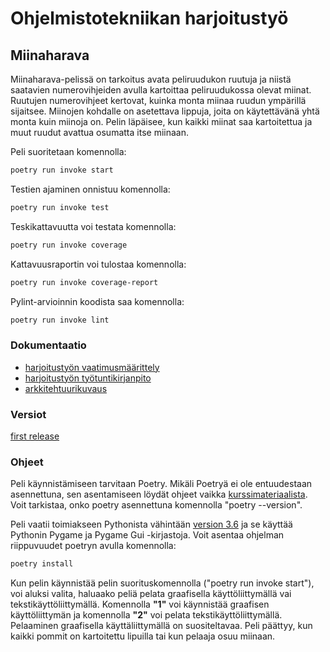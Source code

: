 # Ohjelmistotekniikan harjoitustyö
## Miinaharava
Miinaharava-pelissä on tarkoitus avata peliruudukon ruutuja ja niistä saatavien numerovihjeiden avulla kartoittaa peliruudukossa olevat miinat. Ruutujen numerovihjeet kertovat, kuinka monta miinaa ruudun ympärillä sijaitsee. Miinojen kohdalle on asetettava lippuja, joita on käytettävänä yhtä monta kuin miinoja on. Pelin läpäisee, kun kaikki miinat saa kartoitettua ja muut ruudut avattua osumatta itse miinaan.

Peli suoritetaan komennolla:
```bash
poetry run invoke start
```
Testien ajaminen onnistuu komennolla:
```bash
poetry run invoke test
```
Teskikattavuutta voi testata komennolla:
```bash
poetry run invoke coverage
```
Kattavuusraportin voi tulostaa komennolla:
```bash
poetry run invoke coverage-report
```
Pylint-arvioinnin koodista saa komennolla:
```bash
poetry run invoke lint
```
### Dokumentaatio
* [harjoitustyön vaatimusmäärittely](https://github.com/J-Uhero/ot-harjoitustyo/blob/master/dokumentaatio/vaatimusmaarittely.md)
* [harjoitustyön työtuntikirjanpito](https://github.com/J-Uhero/ot-harjoitustyo/blob/master/dokumentaatio/tyoaikakirjanpito.md)
* [arkkitehtuurikuvaus](https://github.com/J-Uhero/ot-harjoitustyo/blob/master/dokumentaatio/arkkitehtuuri.md)

### Versiot
[first release](https://github.com/J-Uhero/ot-harjoitustyo/releases/tag/viikko5)

### Ohjeet
Peli käynnistämiseen tarvitaan Poetry. Mikäli Poetryä ei ole entuudestaan asennettuna, sen asentamiseen löydät ohjeet vaikka [kurssimateriaalista](https://ohjelmistotekniikka-hy.github.io/python/poetry). Voit tarkistaa, onko poetry asennettuna komennolla "poetry --version".

Peli vaatii toimiakseen Pythonista vähintään [version 3.6](https://www.python.org/downloads/) ja se käyttää Pythonin Pygame ja Pygame Gui -kirjastoja. Voit asentaa ohjelman riippuvuudet poetryn avulla komennolla:
```bash
poetry install
```
Kun pelin käynnistää pelin suorituskomennolla ("poetry run invoke start"), voi aluksi valita, haluaako peliä pelata graafisella käyttöliittymällä vai tekstikäyttöliittymällä. Komennolla **"1"** voi käynnistää graafisen käyttöliittymän ja komennolla **"2"** voi pelata tekstikäyttöliittymällä. Pelaaminen graafisella käyttäliittymällä on suositeltavaa. Peli päättyy, kun kaikki pommit on kartoitettu lipuilla tai kun pelaaja osuu miinaan. 
